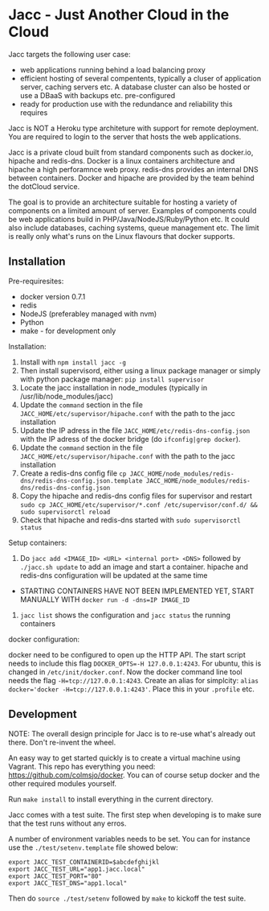 Jacc - Just Another Cloud in the Cloud
======================================

Jacc targets the following user case:

 * web applications running behind a load balancing proxy
 * efficient hosting of several compentents, typically a cluser of application server, caching servers etc. A database cluster can also be hosted or use a DBaaS with backups etc. pre-configured
 * ready for production use with the redundance and reliability this requires

Jacc is NOT a Heroku type architeture with support for remote deployment. You are required to login to the server that hosts the web applications.

Jacc is a private cloud built from standard components such as docker.io, hipache and redis-dns. Docker is a linux containers architecture and hipache a high perforamnce web proxy. redis-dns provides an internal DNS between containers. Docker and hipache are provided by the team behind the dotCloud service.

The goal is to provide an architecture suitable for hosting a variety of components on a limited amount of server. Examples of components could be web applications build in PHP/Java/NodeJS/Ruby/Python etc. It could also include databases, caching systems, queue management etc. The limit is really only what's runs on the Linux flavours that docker supports.


Installation
------------

Pre-requiresites:

 * docker version 0.7.1
 * redis
 * NodeJS (preferabley managed with nvm)
 * Python
 * make - for development only


Installation:

 1. Install with `npm install jacc -g`
 1. Then install supervisord, either using a linux package manager or simply with python package manager: `pip install supervisor`
 1. Locate the jacc installation in node_modules (typically in /usr/lib/node_modules/jacc)
 1. Update the `command` section in the file `JACC_HOME/etc/supervisor/hipache.conf` with the path to the jacc installation
 1. Update the IP adress in the file `JACC_HOME/etc/redis-dns-config.json` with the IP adress of the docker bridge (do `ifconfig|grep docker`).
 1. Update the `command` section in the file `JACC_HOME/etc/supervisor/hipache.conf` with the path to the jacc installation
 1. Create a redis-dns config file `cp JACC_HOME/node_modules/redis-dns/redis-dns-config.json.template JACC_HOME/node_modules/redis-dns/redis-dns-config.json`
 1. Copy the hipache and redis-dns config files for supervisor and restart `sudo cp JACC_HOME/etc/supervisor/*.conf /etc/supervisor/conf.d/ && sudo supervisorctl reload`
 1. Check that hipache and redis-dns started with `sudo supervisorctl status`


Setup containers:

 1. Do `jacc add <IMAGE_ID> <URL> <internal port> <DNS>` followed by `./jacc.sh update` to add an image and start a container. hipache and redis-dns configuration will be updated at the same time
  * STARTING CONTAINERS HAVE NOT BEEN IMPLEMENTED YET, START MANUALLY WITH `docker run -d -dns=IP IMAGE_ID`
 1. `jacc list` shows the configuration and `jacc status` the running containers


docker configuration:

docker need to be configured to open up the HTTP API. The start script needs to include this flag `DOCKER_OPTS=-H 127.0.0.1:4243`.
For ubuntu, this is changed in `/etc/init/docker.conf`. Now the docker command line tool needs the flag `-H=tcp://127.0.0.1:4243`. Create
an alias for simplcity: `alias docker='docker -H=tcp://127.0.0.1:4243'`. Place this in your `.profile` etc.


Development
------------

NOTE: The overall design principle for Jacc is to re-use what's already out there. Don't re-invent the wheel.


An easy way to get started quickly is to create a virtual machine using Vagrant. This repo has everything you need: https://github.com/colmsjo/docker. You can of course setup docker and the other required modules yourself.

Run `make install` to install everything in the current directory.

Jacc comes with a test suite. The first step when developing is to make sure that the test runs without any erros. 

A number of environment variables needs to be set. You can for instance use the `./test/setenv.template` file showed below:

```
export JACC_TEST_CONTAINERID=$abcdefghijkl
export JACC_TEST_URL="app1.jacc.local"
export JACC_TEST_PORT="80"
export JACC_TEST_DNS="app1.local"
```

Then do `source ./test/setenv` followed by `make` to kickoff the test suite.


